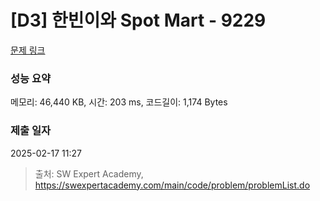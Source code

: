 # [D3] 한빈이와 Spot Mart - 9229 

[문제 링크](https://swexpertacademy.com/main/code/problem/problemDetail.do?contestProbId=AW8Wj7cqbY0DFAXN) 

### 성능 요약

메모리: 46,440 KB, 시간: 203 ms, 코드길이: 1,174 Bytes

### 제출 일자

2025-02-17 11:27



> 출처: SW Expert Academy, https://swexpertacademy.com/main/code/problem/problemList.do